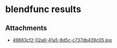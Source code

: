# blendfunc results

## Attachments

- [49663cf2-02a6-41a5-8d5c-c737db439c05.jpg](https://trello.com/1/cards/5eadf6f34afa114e3ab8ca1c/attachments/5eadf6f34afa114e3ab8ca26/download/49663cf2-02a6-41a5-8d5c-c737db439c05.jpg)
